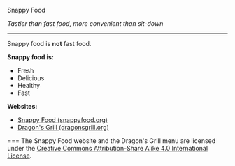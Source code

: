 Snappy Food

*Tastier than fast food, more convenient than sit-down*

---

Snappy food is **not** fast food.

**Snappy food is:**
   * Fresh
   * Delicious
   * Healthy
   * Fast

**Websites:**
   * [Snappy Food (snappyfood.org)](http://snappyfood.org)
   * [Dragon's Grill (dragonsgrill.org)](http://dragonsgrill.org)

===
The Snappy Food website and the Dragon's Grill menu are licensed under the [Creative Commons Attribution-Share Alike 4.0 International License](http://creativecommons.org/licenses/by-sa/4.0/).

